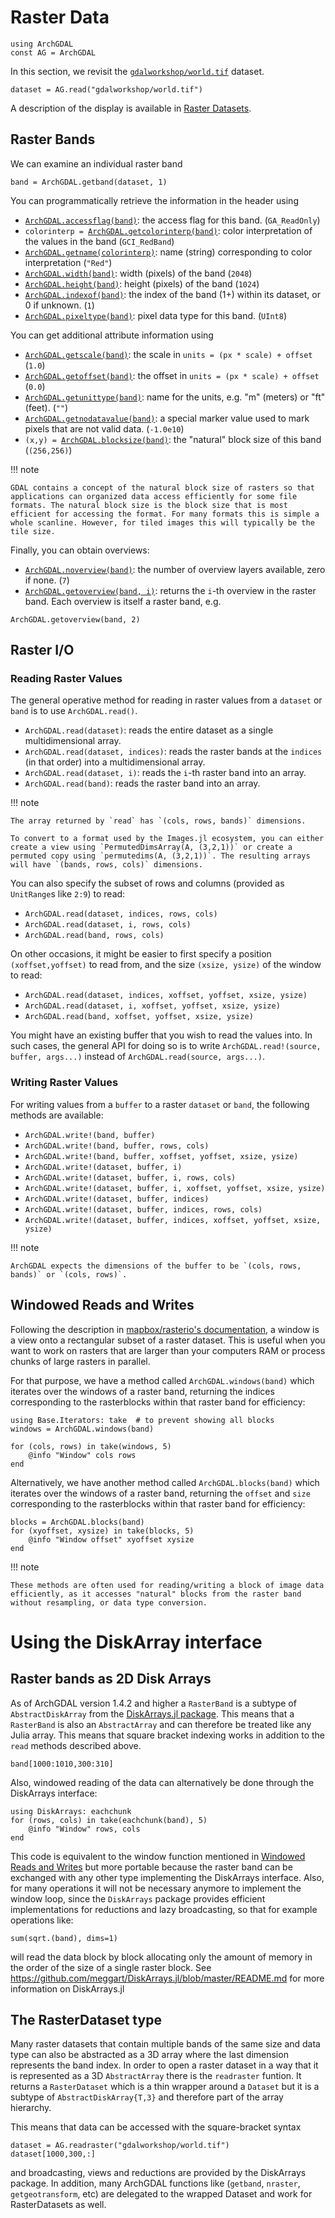 # Raster Data

```@setup rasters
using ArchGDAL
const AG = ArchGDAL
```

In this section, we revisit the [`gdalworkshop/world.tif`](https://github.com/yeesian/ArchGDALDatasets/blob/307f8f0e584a39a050c042849004e6a2bd674f99/gdalworkshop/world.tif) dataset.
```@example rasters
dataset = AG.read("gdalworkshop/world.tif")
```
A description of the display is available in [Raster Datasets](@ref).

## Raster Bands
We can examine an individual raster band
```@example rasters
band = ArchGDAL.getband(dataset, 1)
```

You can programmatically retrieve the information in the header using
* [`ArchGDAL.accessflag(band)`](@ref): the access flag for this band. (`GA_ReadOnly`)
* `colorinterp = `[`ArchGDAL.getcolorinterp(band)`](@ref): color interpretation of the values in the band (`GCI_RedBand`)
* [`ArchGDAL.getname(colorinterp)`](@ref): name (string) corresponding to color interpretation (`"Red"`)
* [`ArchGDAL.width(band)`](@ref): width (pixels) of the band (`2048`)
* [`ArchGDAL.height(band)`](@ref): height (pixels) of the band (`1024`)
* [`ArchGDAL.indexof(band)`](@ref): the index of the band (1+) within its dataset, or 0 if unknown. (`1`)
* [`ArchGDAL.pixeltype(band)`](@ref): pixel data type for this band. (`UInt8`)

You can get additional attribute information using
* [`ArchGDAL.getscale(band)`](@ref): the scale in `units = (px * scale) + offset` (`1.0`)
* [`ArchGDAL.getoffset(band)`](@ref): the offset in `units = (px * scale) + offset` (`0.0`)
* [`ArchGDAL.getunittype(band)`](@ref): name for the units, e.g. "m" (meters) or "ft" (feet). (`""`)
* [`ArchGDAL.getnodatavalue(band)`](@ref): a special marker value used to mark pixels that are not valid data. (`-1.0e10`)
* `(x,y) = `[`ArchGDAL.blocksize(band)`](@ref): the "natural" block size of this band (`(256,256)`)

!!! note

    GDAL contains a concept of the natural block size of rasters so that applications can organized data access efficiently for some file formats. The natural block size is the block size that is most efficient for accessing the format. For many formats this is simple a whole scanline. However, for tiled images this will typically be the tile size.

Finally, you can obtain overviews:
* [`ArchGDAL.noverview(band)`](@ref): the number of overview layers available, zero if none. (`7`)
* [`ArchGDAL.getoverview(band, i)`](@ref): returns the `i`-th overview in the raster band. Each overview is itself a raster band, e.g.

```@example rasters
ArchGDAL.getoverview(band, 2)
```

## Raster I/O

### Reading Raster Values
The general operative method for reading in raster values from a `dataset` or `band` is to use `ArchGDAL.read()`.

* `ArchGDAL.read(dataset)`: reads the entire dataset as a single multidimensional array.
* `ArchGDAL.read(dataset, indices)`: reads the raster bands at the `indices` (in that order) into a multidimensional array.
* `ArchGDAL.read(dataset, i)`: reads the `i`-th raster band into an array.
* `ArchGDAL.read(band)`: reads the raster band into an array.

!!! note

    The array returned by `read` has `(cols, rows, bands)` dimensions. 
    
    To convert to a format used by the Images.jl ecosystem, you can either create a view using `PermutedDimsArray(A, (3,2,1))` or create a permuted copy using `permutedims(A, (3,2,1))`. The resulting arrays will have `(bands, rows, cols)` dimensions.

You can also specify the subset of rows and columns (provided as `UnitRange`s like `2:9`) to read:

* `ArchGDAL.read(dataset, indices, rows, cols)`
* `ArchGDAL.read(dataset, i, rows, cols)`
* `ArchGDAL.read(band, rows, cols)`

On other occasions, it might be easier to first specify a position `(xoffset,yoffset)` to read from, and the size `(xsize, ysize)` of the window to read:

* `ArchGDAL.read(dataset, indices, xoffset, yoffset, xsize, ysize)`
* `ArchGDAL.read(dataset, i, xoffset, yoffset, xsize, ysize)`
* `ArchGDAL.read(band, xoffset, yoffset, xsize, ysize)`

You might have an existing buffer that you wish to read the values into. In such cases, the general API for doing so is to write `ArchGDAL.read!(source, buffer, args...)` instead of `ArchGDAL.read(source, args...)`.

### Writing Raster Values
For writing values from a `buffer` to a raster `dataset` or `band`, the following methods are available:

* `ArchGDAL.write!(band, buffer)`
* `ArchGDAL.write!(band, buffer, rows, cols)`
* `ArchGDAL.write!(band, buffer, xoffset, yoffset, xsize, ysize)`
* `ArchGDAL.write!(dataset, buffer, i)`
* `ArchGDAL.write!(dataset, buffer, i, rows, cols)`
* `ArchGDAL.write!(dataset, buffer, i, xoffset, yoffset, xsize, ysize)`
* `ArchGDAL.write!(dataset, buffer, indices)`
* `ArchGDAL.write!(dataset, buffer, indices, rows, cols)`
* `ArchGDAL.write!(dataset, buffer, indices, xoffset, yoffset, xsize, ysize)`

!!! note

    ArchGDAL expects the dimensions of the buffer to be `(cols, rows, bands)` or `(cols, rows)`.

## Windowed Reads and Writes

Following the description in [mapbox/rasterio's documentation](https://rasterio.readthedocs.io/en/latest/topics/windowed-rw.html), a window is a view onto a rectangular subset of a raster dataset. This is useful when you want to work on rasters that are larger than your computers RAM or process chunks of large rasters in parallel.

For that purpose, we have a method called `ArchGDAL.windows(band)` which iterates over the windows of a raster band, returning the indices corresponding to the rasterblocks within that raster band for efficiency:

```@example rasters
using Base.Iterators: take  # to prevent showing all blocks
windows = ArchGDAL.windows(band)

for (cols, rows) in take(windows, 5)
    @info "Window" cols rows
end
```

Alternatively, we have another method called `ArchGDAL.blocks(band)` which iterates over the windows of a raster band, returning the `offset` and `size` corresponding to the rasterblocks within that raster band for efficiency:
```@example rasters
blocks = ArchGDAL.blocks(band)
for (xyoffset, xysize) in take(blocks, 5)
    @info "Window offset" xyoffset xysize
end
```

!!! note

    These methods are often used for reading/writing a block of image data efficiently, as it accesses "natural" blocks from the raster band without resampling, or data type conversion.

# Using the DiskArray interface

## Raster bands as 2D Disk Arrays

As of ArchGDAL version 1.4.2 and higher a `RasterBand` is a subtype of `AbstractDiskArray` from the [DiskArrays.jl package](https://github.com/meggart/DiskArrays.jl). This means that a `RasterBand` is also an `AbstractArray` and can therefore be treated like any Julia array. This means that square bracket indexing works in addition to the `read` methods described above.  

````@example rasters
band[1000:1010,300:310]
````

Also, windowed reading of the data can alternatively be done through the DiskArrays interface:

````@example rasters
using DiskArrays: eachchunk
for (rows, cols) in take(eachchunk(band), 5)
    @info "Window" rows, cols
end
````

This code is equivalent to the window function mentioned in [Windowed Reads and Writes](@ref) but more portable because the raster band can be exchanged with any other type implementing the DiskArrays interface. Also, for many operations it will not be necessary anymore to implement the window loop, since the `DiskArrays` package provides efficient implementations for reductions and lazy broadcasting, so that for example operations like: 

````@example rasters
sum(sqrt.(band), dims=1)
````

will read the data block by block allocating only the amount of memory in the order of the size of a single raster block. See https://github.com/meggart/DiskArrays.jl/blob/master/README.md for more information on DiskArrays.jl

## The RasterDataset type

Many raster datasets that contain multiple bands of the same size and data type can also be abstracted as a 3D array where the last dimension represents the band index. In order to open a raster dataset in a way that it is represented as a 3D `AbstractArray` there is the `readraster` funtion. It returns a `RasterDataset` which is a thin wrapper around a `Dataset` but it is a subtype of `AbstractDiskArray{T,3}` and therefore part of the array hierarchy. 

This means that data can be accessed with the square-bracket syntax

````@example rasters
dataset = AG.readraster("gdalworkshop/world.tif")
dataset[1000,300,:]
````

and broadcasting, views and reductions are provided by the DiskArrays package. In addition, many ArchGDAL functions like (`getband`, `nraster`, `getgeotransform`, etc) are delegated to the wrapped Dataset and work for RasterDatasets as well. 
